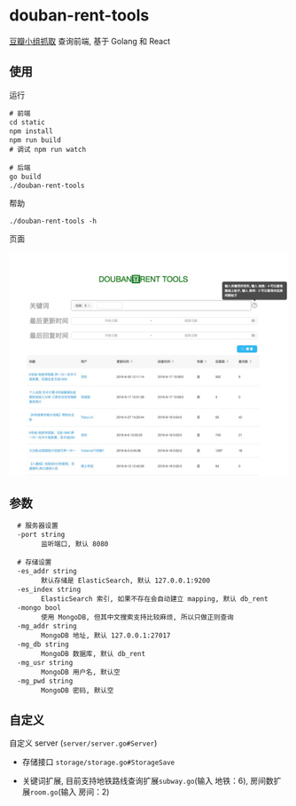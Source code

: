 douban-rent-tools 
=================
[豆瓣小组抓取](https://github.com/soyking/douban-group-spider) 查询前端, 基于 Golang 和 React

## 使用

运行

```
# 前端
cd static
npm install
npm run build
# 调试 npm run watch 

# 后端
go build
./douban-rent-tools
```

帮助

```
./douban-rent-tools -h
```

页面

![image](https://github.com/soyking/douban-rent-tools/raw/master/images/page.png)

## 参数

```
  # 服务器设置
  -port string
        监听端口, 默认 8080

  # 存储设置      
  -es_addr string
        默认存储是 ElasticSearch, 默认 127.0.0.1:9200
  -es_index string
        ElasticSearch 索引, 如果不存在会自动建立 mapping, 默认 db_rent
  -mongo bool
        使用 MongoDB, 但其中文搜索支持比较麻烦, 所以只做正则查询    
  -mg_addr string
        MongoDB 地址, 默认 127.0.0.1:27017
  -mg_db string
        MongoDB 数据库, 默认 db_rent
  -mg_usr string
        MongoDB 用户名, 默认空
  -mg_pwd string
        MongoDB 密码, 默认空
```

## 自定义

自定义 server (`server/server.go#Server`)

* 存储接口 `storage/storage.go#StorageSave`

* 关键词扩展, 目前支持地铁路线查询扩展`subway.go`(输入 地铁：6), 房间数扩展`room.go`(输入 房间：2)
